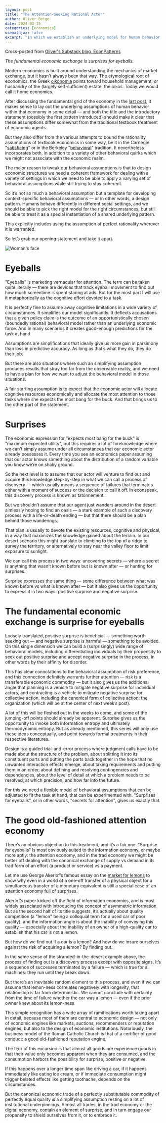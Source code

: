 ```yaml
---
layout: post
title: "The Attention-Seeking Rational Actor"
author: Oliver Beige
date: 2024-03-15
categories: [economics]
usemathjax: false 
excerpt: "In which we establish an underlying model for human behavior and claim that all economies are just a variation of the attention economy."
---
```


Cross-posted from [Oliver's Substack blog, EconPatterns](https://econpatterns.substack.com/p/the-attention-seeking-rational-actor)

*The fundamental economic exchange is surprises for eyeballs.*

Modern economics is built around understanding the mechanics of market exchange, but it hasn't always been that way. The etymological root of economics, the Greek [oikonomia](https://www.etymonline.com/word/economy) points toward household management, or husbandry of the (largely self-sufficient) estate, the oikos. Today we would call it home economics.

After discussing the fundamental grid of the economy in the [last post](2024-03-18-stocks-flows-transformations), it makes sense to lay out the underlying assumptions of human behavior within that economy in some detail — and both the title and the introductory statement (possibly the first pattern introduced) should make it clear that these assumptions differ somewhat from the traditional textbook treatment of economic agents.

But they also differ from the various attempts to bound the rationality assumptions of textbook economics in some way, be it in the Carnegie "[satisficing](https://en.wikipedia.org/wiki/Satisficing)" or in the Berkeley "[behavioral](https://en.wikipedia.org/wiki/Behavioral_economics)" tradition. It nevertheless incorporates both, in addition to a variety of other behavioral quirks which we might not associate with the economic realm. 

The major reason to tweak our behavioral assumptions is that to design economic structures we need a coherent framework for dealing with a variety of settings in which we need to be able to apply a varying set of behavioral assumptions while still trying to stay coherent.

So it’s not so much a behavioral assumption but a template for developing context-specific behavioral assumptions — or in other words, a design pattern. Humans behave differently in different social settings, and we should be able to pick the right model for the right circumstances, but still be able to treat it as a special instantiation of a shared underlying pattern.

This explicitly includes using the assumption of perfect rationality wherever it is warranted.

So let’s grab our opening statement and take it apart.

![Woman's face](/assetsPosts/2024-03-15-attention-seeking-rational-actor/img1.jpg)

# Eyeballs

"Eyeballs" is marketing vernacular for attention. The term can be taken quite literally — there are devices that track eyeball movement to find out how much screentime is spent staring at ads. But for the most part I will use it metaphorically as the cognitive effort devoted to a task.

It is perfectly fine to assume away cognitive limitations in a wide variety of circumstances. It simplifies our model significantly. It deflects accusations that a given policy claim is the outcome of an opportunistically chosen (boundedly rational) behavioral model rather than an underlying economic force. And in many scenarios it creates good-enough predictions for the task at hand.

Assumptions are simplifications that ideally give us more gain in parsimony than loss in predictive accuracy. As long as that’s what they do, they do their job.

But there are also situations where such an simplifying assumption produces results that stray too far from the observable reality, and we need to have a plan for how we want to adjust the behavioral model in those situations.

A fair starting assumption is to expect that the economic actor will allocate cognitive resources economically and allocate the most attention to those tasks where she expects the most bang for the buck. And that brings us to the other part of the statement.

# Surprises

The economic expression for "expects most bang for the buck" is "maximum expected utility", but this requires a lot of foreknowledge where we can’t simply assume under all circumstances that our economic actor already possesses it. Every time you see an economics paper assuming that our actor knows something about the distribution of a random variable you know we’re on shaky ground.

So the next level is to assume that our actor will venture to find out and acquire this knowledge step-by-step in what we can call a process of discovery — which usually means a sequence of failures that terminates either with a moment of success or the decision to call it off. In econspeak, this discovery process is known as tatônnement.

But we shouldn’t assume that our agent just wanders around in the desert aimlessly hoping to find an oasis — a stark example of such a discovery process with a life-or-death ending — but that there should be a plan behind those wanderings.

That plan is usually to devote the existing resources, cognitive and physical, in a way that maximizes the knowledge gained about the terrain. In our desert scenario this might translate to climbing to the top of a ridge to survey the territory, or alternatively to stay near the valley floor to limit exposure to sunlight.

We can call this process in two ways: uncovering secrets — where a secret is anything that wasn’t known before but is known after — or hunting for surprises.

Surprise expresses the same thing — some difference between what was known before vs what is known after — but it also gives us the opportunity to express it in two ways: positive surprise and negative surprise. 

# The fundamental economic exchange is surprise for eyeballs

Loosely translated, positive surprise is beneficial — something worth seeking out — and negative surprise is harmful — something to be avoided. On this single dimension we can build a (surprisingly) wide range of behavioral models, including differentiating individuals by their propensity to seek out positive surprise and accept negative surprise in the process, in other words by their affinity for disorder.

This has clear connotations to the behavioral assumption of risk preference, and this connection definitely warrants further attention — risk is a transferable economic commodity — but it also gives us the additional angle that planning is a vehicle to mitigate negative surprise for individual actors, and contracting is a vehicle to mitigate negative surprise for collective action, including the canonical form of collective action: the organization (which will be at the center of next week’s post).

A lot of this will be fleshed out in the weeks to come, and some of the jumping-off points should already be apparent. Surprise gives us the opportunity to invoke both information entropy and ultimately thermodynamic entropy. But as already mentioned, this series will only use these ideas conceptually, and point towards formal treatments in their respective literatures.

Design is a guided trial-and-error process where judgment calls have to be made about the structure of the problem, about splitting it into its constituent parts and putting the parts back together in the hope that no unwanted interaction effects emerge, about taking requirements and putting them in an order, about defining and resolving contingencies and dependencies, about the level of detail at which a problem needs to be resolved, at which precision, and how far into the future.

For this we need a flexible model of behavioral assumptions that can be adjusted to fit the task at hand, that can be experimented with. "Surprises for eyeballs", or in other words, "secrets for attention", gives us exactly that.

# The good old-fashioned attention economy

There’s an obvious objection to this treatment, and it’s a fair one. "Surprise for eyeballs" is most obviously suited to the information economy, or maybe more aptly: the attention economy, and in the trad economy we might be better off dealing with the canonical exchange of supply vs demand in its trad form of an effort (a product or service) vs a payment.

Let me use George Akerlof’s famous essay on the [market for lemons](https://www.jstor.org/stable/1879431) to show why even in a world of a one-off transfer of a physical object for a simultaneous transfer of a monetary equivalent is still a special case of an attention economy full of surprises.

Akerlof’s paper kicked off the field of information economics, and is most widely associated with introducing the concept of asymmetric information. But as the second half of its title suggests, it’s actually about quality competition (a "lemon" being a colloquial term for a used car of poor quality), and the information angle is about the inability of conveying this quality — especially about the inability of an owner of a high-quality car to establish that his car is not a lemon.

But how do we find out if a car is a lemon? And how do we insure ourselves against the risk of acquiring a lemon? By finding out.

In the same sense of the stranded-in-the-desert example above, the process of finding out is a discovery process except with opposite signs. It’s a sequence of successes terminated by a failure — which is true for all machines: they run until they break down.

But there’s an inevitable random element to this process, and even if we can assume that lemon-ness correlates negatively with longevity, that relationship is far from deterministic. We cannot conclude with certainty from the time of failure whether the car was a lemon — even if the prior owner knew about its lemon-ness.

This simple recognition has a wide array of ramifications worth taking apart in detail, because most of them are central to economic design — not only of economic engines like markets, auctions, recommenders or reputation engines, but also to the design of economic institutions. Notoriously, the business model of the Roman Catholic Church is that of a certifier of good conduct: a good old-fashioned reputation engine. 

The tl;dr of this excursion is that almost all goods are experience goods in that their value only becomes apparent when they are consumed, and the consumption harbors the possibility for surprise, positive or negative.

If this happens over a longer time span like driving a car, if it happens immediately like eating ice cream, or if immediate consumption might trigger belated effects like getting toothache, depends on the circumstances.

But the canonical economic trade of a perfectly substitutable commodity of perfectly equal quality is a simplifying assumption resting on a lot of institutional underpinnings. Almost all trades, in the trad economy or the digital economy, contain an element of surprise, and in turn engage our propensity to shield ourselves from it, or to embrace it.
